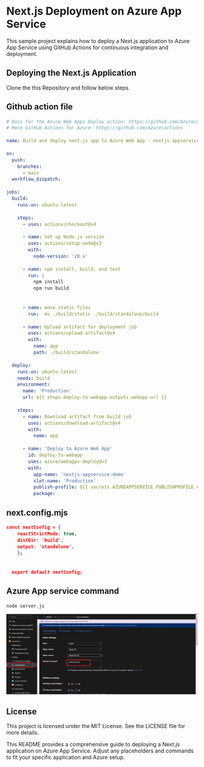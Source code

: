 # Next.js Deployment on Azure App Service

This sample project explains how to deploy a Next.js application to Azure App Service using GitHub Actions for continuous integration and deployment.


## Deploying the Next.js Application

Clone the this Repository and follow below steps.



## Github action file

```yml
# Docs for the Azure Web Apps Deploy action: https://github.com/Azure/webapps-deploy
# More GitHub Actions for Azure: https://github.com/Azure/actions

name: Build and deploy next.js app to Azure Web App - nextjs-appservice

on:
  push:
    branches:
      - main
  workflow_dispatch:

jobs:
  build:
    runs-on: ubuntu-latest

    steps:
      - uses: actions/checkout@v4

      - name: Set up Node.js version
        uses: actions/setup-node@v3
        with:
          node-version: '20.x'

      - name: npm install, build, and test
        run: |
          npm install
          npm run build


      - name: move static files
        run:  mv ./build/static ./build/standalone/build

      - name: Upload artifact for deployment job
        uses: actions/upload-artifact@v4
        with:
          name: app
          path: ./build/standalone

  deploy:
    runs-on: ubuntu-latest
    needs: build
    environment:
      name: 'Production'
      url: ${{ steps.deploy-to-webapp.outputs.webapp-url }}

    steps:
      - name: Download artifact from build job
        uses: actions/download-artifact@v4
        with:
          name: app

      - name: 'Deploy to Azure Web App'
        id: deploy-to-webapp
        uses: azure/webapps-deploy@v3
        with:
          app-name: 'nextjs-appservice-demo'
          slot-name: 'Production'
          publish-profile: ${{ secrets.AZUREAPPSERVICE_PUBLISHPROFILE_6918DA9FE89C484E8FE1DCE98899ECC4 }}
          package: .
```

## next.config.mjs

```json
const nextConfig = {
    reactStrictMode: true,
    distDir: 'build',
    output: 'standalone',
    };
  
  
  export default nextConfig;
```

## Azure App service command
```
node server.js
```
![Azure App service command](/azure_configuration.png)


## License
This project is licensed under the MIT License. See the LICENSE file for more details.


This README provides a comprehensive guide to deploying a Next.js application on Azure App Service. Adjust any placeholders and commands to fit your specific application and Azure setup.
